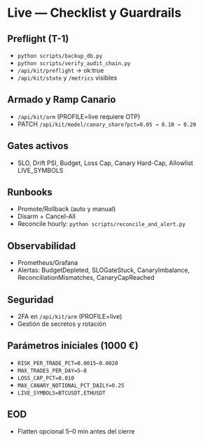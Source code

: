 # Live — Checklist y Guardrails

## Preflight (T-1)
- `python scripts/backup_db.py`
- `python scripts/verify_audit_chain.py`
- `/api/kit/preflight` → ok:true
- `/api/kit/state` y `/metrics` visibles

## Armado y Ramp Canario
- `/api/kit/arm` (PROFILE=live requiere OTP)
- PATCH `/api/kit/model/canary_share?pct=0.05 → 0.10 → 0.20`

## Gates activos
- SLO, Drift PSI, Budget, Loss Cap, Canary Hard-Cap, Allowlist LIVE_SYMBOLS

## Runbooks
- Promote/Rollback (auto y manual)
- Disarm + Cancel-All
- Reconcile hourly: `python scripts/reconcile_and_alert.py`

## Observabilidad
- Prometheus/Grafana
- Alertas: BudgetDepleted, SLOGateStuck, CanaryImbalance, ReconciliationMismatches, CanaryCapReached

## Seguridad
- 2FA en `/api/kit/arm` (PROFILE=live)
- Gestión de secretos y rotación

## Parámetros iniciales (1000 €)
- `RISK_PER_TRADE_PCT=0.0015–0.0020`
- `MAX_TRADES_PER_DAY=5–8`
- `LOSS_CAP_PCT=0.010`
- `MAX_CANARY_NOTIONAL_PCT_DAILY=0.25`
- `LIVE_SYMBOLS=BTCUSDT,ETHUSDT`

## EOD
- Flatten opcional 5–0 min antes del cierre
